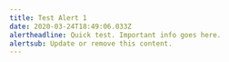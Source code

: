 ```yaml
---
title: Test Alert 1
date: 2020-03-24T18:49:06.033Z
alertheadline: Quick test. Important info goes here.
alertsub: Update or remove this content.
---
```

